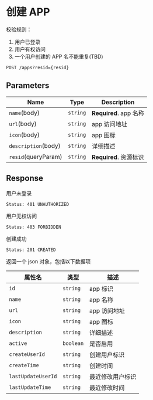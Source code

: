 # 创建 APP

校验规则：

1. 用户已登录
2. 用户有权访问
3. 一个用户创建的 APP 名不能重复(TBD)

```text
POST /apps?resid={resid}
```

## Parameters

| Name                | Type     | Description            |
| ------------------- | -------- | ---------------------- |
| `name`(body)        | `string` | **Required**. app 名称 |
| `url`(body)         | `string` | app 访问地址           |
| `icon`(body)        | `string` | app 图标               |
| `description`(body) | `string` | 详细描述               |
| `resid`(queryParam) | `string` | **Required**. 资源标识 |

## Response

用户未登录

```text
Status: 401 UNAUTHORIZED
```

用户无权访问

```text
Status: 403 FORBIDDEN
```

创建成功

```text
Status: 201 CREATED
```

返回一个 json 对象，包括以下数据项

| 属性名             | 类型      | 描述             |
| ------------------ | --------- | ---------------- |
| `id`               | `string`  | app 标识         |
| `name`             | `string`  | app 名称         |
| `url`              | `string`  | app 访问地址     |
| `icon`             | `string`  | app 图标         |
| `description`      | `string`  | 详细描述         |
| `active`           | `boolean` | 是否启用         |
| `createUserId`     | `string`  | 创建用户标识     |
| `createTime`       | `string`  | 创建时间         |
| `lastUpdateUserId` | `string`  | 最近修改用户标识 |
| `lastUpdateTime`   | `string`  | 最近修改时间     |